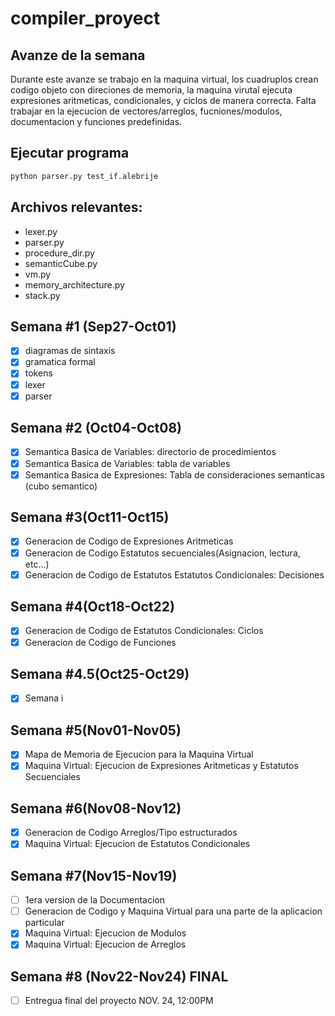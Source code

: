# compiler_proyect
## Avanze de la semana
Durante este avanze se trabajo en la maquina virtual, los cuadruplos crean 
codigo objeto con direciones de memoria, la maquina virutal ejecuta 
expresiones aritmeticas, condicionales, y ciclos de manera correcta.
Falta trabajar en la ejecucion de vectores/arreglos, fucniones/modulos,
documentacion y funciones predefinidas. 

## Ejecutar programa
```bash
python parser.py test_if.alebrije
```

## Archivos relevantes:
- lexer.py
- parser.py
- procedure_dir.py
- semanticCube.py
- vm.py
- memory_architecture.py
- stack.py
## Semana #1 (Sep27-Oct01)
-[X] diagramas de sintaxis
-[X] gramatica formal
-[X] tokens
-[X] lexer
-[X] parser
## Semana #2 (Oct04-Oct08)
-[X] Semantica Basica de Variables: directorio de procedimientos
-[X] Semantica Basica de Variables: tabla de variables
-[X] Semantica Basica de Expresiones: Tabla de consideraciones semanticas (cubo semantico)

## Semana #3(Oct11-Oct15)
-[X] Generacion de Codigo de Expresiones Aritmeticas
-[X] Generacion de Codigo Estatutos secuenciales(Asignacion, lectura, etc...)
-[X] Generacion de Codigo de Estatutos Estatutos Condicionales: Decisiones

## Semana #4(Oct18-Oct22)
-[X] Generacion de Codigo de Estatutos Condicionales: Ciclos
-[X] Generacion de Codigo de Funciones

## Semana #4.5(Oct25-Oct29)
-[X] Semana i

## Semana #5(Nov01-Nov05)
-[X] Mapa de Memoria de Ejecucion para la Maquina Virtual
-[X] Maquina Virtual: Ejecucion de Expresiones Aritmeticas y Estatutos Secuenciales

## Semana #6(Nov08-Nov12)
-[X] Generacion de Codigo Arreglos/Tipo estructurados
-[X] Maquina Virtual: Ejecucion de Estatutos Condicionales

## Semana #7(Nov15-Nov19)
-[ ] 1era version de la Documentacion
-[ ] Generacion de Codigo y Maquina Virtual para una parte de la aplicacion particular
-[X] Maquina Virtual: Ejecucion de Modulos 
-[X] Maquina Virtual: Ejecucion de Arreglos

## Semana #8 (Nov22-Nov24) FINAL
-[ ] Entregua final del proyecto NOV. 24, 12:00PM
